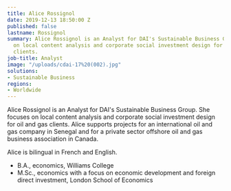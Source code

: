 ```yaml
---
title: Alice Rossignol
date: 2019-12-13 18:50:00 Z
published: false
lastname: Rossignol
summary: Alice Rossignol is an Analyst for DAI's Sustainable Business Group. She focuses
  on local content analysis and corporate social investment design for oil and gas
  clients.
job-title: Analyst
image: "/uploads/cdai-17%20(002).jpg"
solutions:
- Sustainable Business
regions:
- Worldwide
---
```


Alice Rossignol is an Analyst for DAI's Sustainable Business Group. She focuses on local content analysis and corporate social investment design for oil and gas clients. Alice supports projects for an international oil and gas company in Senegal and for a private sector offshore oil and gas business association in Canada. 

Alice is bilingual in French and English. 

* B.A., economics, Williams College
* M.Sc., economics with a focus on economic development and foreign direct investment, London School of Economics 
